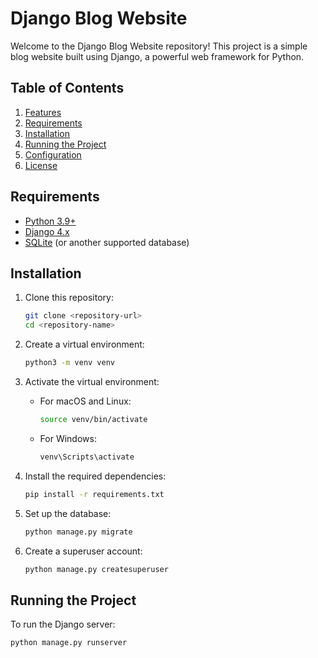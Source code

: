 # Django Blog Website

Welcome to the Django Blog Website repository! This project is a simple blog website built using Django, a powerful web framework for Python.

## Table of Contents

1. [Features](#features)
2. [Requirements](#requirements)
3. [Installation](#installation)
4. [Running the Project](#running-the-project)
5. [Configuration](#configuration)
6. [License](#license)

## Requirements

- [Python 3.9+](https://www.python.org/downloads/)
- [Django 4.x](https://www.djangoproject.com/)
- [SQLite](https://www.sqlite.org/) (or another supported database)

## Installation

1. Clone this repository:

    ```bash
    git clone <repository-url>
    cd <repository-name>
    ```

2. Create a virtual environment:

    ```bash
    python3 -m venv venv
    ```

3. Activate the virtual environment:

    - For macOS and Linux:
        ```bash
        source venv/bin/activate
        ```

    - For Windows:
        ```bash
        venv\Scripts\activate
        ```

4. Install the required dependencies:

    ```bash
    pip install -r requirements.txt
    ```

5. Set up the database:

    ```bash
    python manage.py migrate
    ```

6. Create a superuser account:

    ```bash
    python manage.py createsuperuser
    ```

## Running the Project

To run the Django server:

```bash
python manage.py runserver

